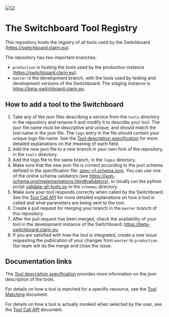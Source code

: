 [![CI](https://github.com/clarin-eric/switchboard-tool-registry/workflows/CI/badge.svg)](https://github.com/clarin-eric/switchboard-tool-registry/actions?query=workflow%3ACI+branch%3Amain)

# The Switchboard Tool Registry

This repository hosts the registry of all tools used by the Switchboard (https://switchboard.clarin.eu).

The repository has two important branches:
- `production` is hosting the tools used by the production instance (https://switchboard.clarin.eu).
- `master` is the development branch, with the tools used by testing and development versions of the Switchboard. The staging instance is https://beta-switchboard.clarin.eu.

## How to add a tool to the Switchboard
1. Take any of the json files describing a service from the `tools` directory in the repository and rename it and modify it to describe your tool. The json file name must be descriptive and unique, and should match the tool name in the json file. The `logo` entry in the file should contain your unique logo file name. See the [Tool description specification](https://github.com/clarin-eric/switchboard-doc/blob/master/documentation/ToolDescriptionSpec.md) for more detailed explanations on the meaning of each field.
1. Add the new json file to a new branch in your own fork of the repository, in the `tools` directory.
1. Add the logo file to the same branch, in the `logos` directory.
1. Make sure that the new json file is correct according to the json schema defined in the specification file: [spec-v1.schema.json](./schemas/spec-v1.schema.json). You can use one of the online schema validators (see https://json-schema.org/implementations.html#validators), or locally run the python script [validate-all-tools.py](./schemas/validate-all-tools.py) in the `schemas` directory.
1. Make sure your tool responds correctly when called by the Switchboard. See the [Tool Call API](https://github.com/clarin-eric/switchboard-doc/blob/master/documentation/ToolCallAPI.md) for more detailed explanations on how a tool is called and what parameters are being sent to the tool.
1. Create a pull request for merging your branch in the `master` branch of this repository.
1. After the pull request has been merged, check the availability of your tool in the development instance of the Switchboard: https://beta-switchboard.clarin.eu.
1. If you are satisfied with how the tool is integrated, create a new issue requesting the publication of your changes from `master` to `production`. Our team will do the merge and close the issue.

## Documentation links

The [Tool description specification](https://github.com/clarin-eric/switchboard-doc/blob/master/documentation/ToolDescriptionSpec.md) provides more information on the json description of the tools.

For details on how a tool is matched for a specific resource, see the [Tool Matching](https://github.com/clarin-eric/switchboard-doc/blob/master/documentation/ToolMatching.md) document.

For details on how a tool is actually invoked when selected by the user, see the [Tool Call API](https://github.com/clarin-eric/switchboard-doc/blob/master/documentation/ToolCallAPI.md) document.

